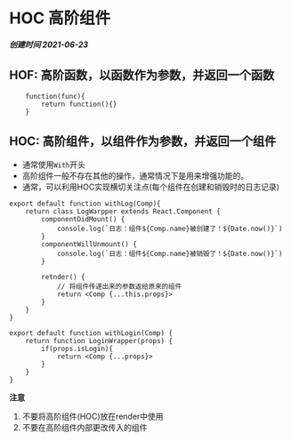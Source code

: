 # HOC 高阶组件
***创建时间 2021-06-23***

## HOF: 高阶函数，以函数作为参数，并返回一个函数
```
    function(func){
        return function(){}
    }
```

## HOC: 高阶组件，以组件作为参数，并返回一个组件
+ 通常使用`With`开头
+ 高阶组件一般不存在其他的操作，通常情况下是用来增强功能的。
+ 通常，可以利用HOC实现横切关注点(每个组件在创建和销毁时的日志记录)
```
export default function withLog(Comp){
    return class LogWarpper extends React.Component {
        componentDidMount() {
            console.log(`日志：组件${Comp.name}被创建了！${Date.now()}`)
        }
        componentWillUnmount() {
            console.log(`日志：组件${Comp.name}被销毁了！${Date.now()}`)
        }

        retnder() {
            // 将组件传递出来的参数返给原来的组件
            return <Comp {...this.props}>
        }
    }
}
```
```
export default function withLogin(Comp) {
    return function LoginWrapper(props) {
        if(props.isLogin){
            return <Comp {...props}>
        }
    }
}
```


**注意**
1. 不要将高阶组件(HOC)放在render中使用
2. 不要在高阶组件内部更改传入的组件